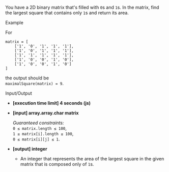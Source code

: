 
You have a 2D binary matrix that's filled with  `0`s and  `1`s. In the matrix, find the largest square that contains only  `1`s and return its area.

Example

For

```
matrix = [
    ['1', '0', '1', '1', '1'],
    ['1', '0', '1', '1', '1'],
    ['1', '1', '1', '1', '1'],
    ['1', '0', '0', '1', '0'],
    ['1', '0', '0', '1', '0']
]

```

the output should be  
`maximalSquare(matrix) = 9`.

Input/Output

-   **[execution time limit] 4 seconds (js)**
    
-   **[input] array.array.char matrix**
    
    _Guaranteed constraints:_  
    `0 ≤ matrix.length ≤ 100`,  
    `1 ≤ matrix[i].length ≤ 100`,  
    `0 ≤ matrix[i][j] ≤ 1`.
    
-   **[output] integer**
    
    -   An integer that represents the area of the largest square in the given matrix that is composed only of  `1`s.